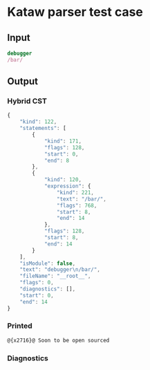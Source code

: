 # Kataw parser test case

## Input

`````js
debugger
/bar/
`````

## Output

### Hybrid CST

```javascript
{
    "kind": 122,
    "statements": [
        {
            "kind": 171,
            "flags": 128,
            "start": 0,
            "end": 8
        },
        {
            "kind": 120,
            "expression": {
                "kind": 221,
                "text": "/bar/",
                "flags": 768,
                "start": 8,
                "end": 14
            },
            "flags": 128,
            "start": 8,
            "end": 14
        }
    ],
    "isModule": false,
    "text": "debugger\n/bar/",
    "fileName": "__root__",
    "flags": 0,
    "diagnostics": [],
    "start": 0,
    "end": 14
}
```

### Printed

```javascript
@{x2716}@ Soon to be open sourced
```

### Diagnostics

```javascript

```

